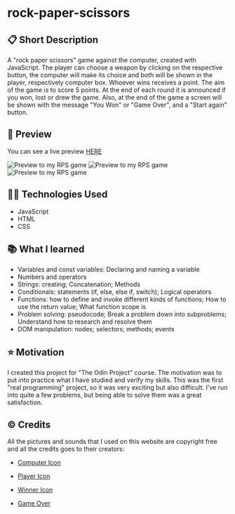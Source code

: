 # rock-paper-scissors

## 📋 Short Description
A "rock paper scissors" game against the computer, created with JavaScript. The player can choose a weapon by clicking on the respective button, the computer will make its choice and both will be shown in the player, respectively computer box. Whoever wins receives a point.
The aim of the game is to score 5 points. At the end of each round it is announced if you won, lost or drew the game. Also, at the end of the game a screen will be shown with the message "You Won" or "Game Over", and a "Start again" button.

## 🔎 Preview
You can see a live preview [HERE](https://stefanparaschiva99.github.io/rock-paper-scissors/)


![Preview to my RPS game](https://user-images.githubusercontent.com/117860564/225620462-7815996b-39cd-4fca-9bbc-0973231d2b1c.png)
![Preview to my RPS game](https://user-images.githubusercontent.com/117860564/225620533-7e284a7b-cda0-4352-a2f8-462315a07f91.png)
![Preview to my RPS game](https://user-images.githubusercontent.com/117860564/225620551-1fc73345-537f-4eb8-8bcb-562d12ae8d9c.png)

## 🧑‍💻 Technologies Used
- JavaScript
- HTML
- CSS

## 📚 What I learned
- Variables and const variables: Declaring and naming a variable
- Numbers and operators
- Strings: creating; Concatenation; Methods
- Conditionals: statements (if, else, else if, switch); Logical operators
- Functions: how to define and invoke different kinds of functions; How to use the return value; What function scope is
- Problem solving: pseudocode; Break a problem down into subproblems; Understand how to research and resolve them
- DOM manipulation: nodes; selectors; methods; events
## ⭐️ Motivation
I created this project for "The Odin Project" course. The motivation was to put into practice what I have studied and verify my skills.
This was the first "real programming" project, so it was very exciting but also difficult. I've run into quite a few problems, but being able to solve them was a great satisfaction.

## © Credits
All the pictures and sounds that I used on this website are copyright free and all the credits goes to their creators:

- [Computer Icon](https://www.flaticon.com/free-stickers/robots)

- [Player Icon](https://www.flaticon.com/free-icon/frankenstein)

- [Winner Icon](https://www.flaticon.com/free-icons/winner)

- [Game Over](https://www.flaticon.com/free-icons/game-over)



